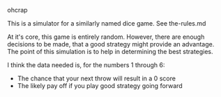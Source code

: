 ohcrap

This is a simulator for a similarly named dice game.  See the-rules.md

At it's core, this game is entirely random.  However, there are enough decisions to be made,
that a good strategy might provide an advantage.  The point of this simulation is to help
in determining the best strategies.

I think the data needed is, for the numbers 1 through 6:

- The chance that your next throw will result in a 0 score
- The likely pay off if you play good strategy going forward


